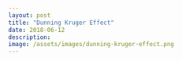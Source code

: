 ```yaml
---
layout: post
title: "Dunning Kruger Effect"
date: 2018-06-12
description: 
image: /assets/images/dunning-kruger-effect.png
---
```

